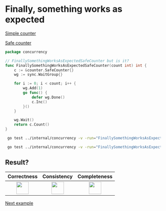 # Finally, something works as expected

[Simple counter](counter/simple.md)

[Safe counter](counter/safe.md)

```go
package concurrency

// FinallySomethingWorksAsExpectedSafeCounter but is it?
func FinallySomethingWorksAsExpectedSafeCounter(count int) int {
	c := &counter.SafeCounter{}
	wg := sync.WaitGroup{}

	for i := 0; i < count; i++ {
		wg.Add(1)
		go func() {
			defer wg.Done()
			c.Inc()
		}()
	}

	wg.Wait()
	return c.Count()
}
```

```bash
 go test ../internal/concurrency -v -run="FinallySomethingWorksAsExpectedSafeCounter$" 
```

```bash
 go test ../internal/concurrency -v -run="FinallySomethingWorksAsExpectedSafeCounter$" -race 
```

## Result?

|                                                 Correctness                                                 |                                                 Consistency                                                 |                                                Completeness                                                 |
|:-----------------------------------------------------------------------------------------------------------:|:-----------------------------------------------------------------------------------------------------------:|:-----------------------------------------------------------------------------------------------------------:|
| <img height="40" src="/Users/RGurevitch/workspace/talk/golang-concurrency/docs/images/yes.png" width="40"/> | <img height="40" src="/Users/RGurevitch/workspace/talk/golang-concurrency/docs/images/yes.png" width="40"/> | <img height="40" src="/Users/RGurevitch/workspace/talk/golang-concurrency/docs/images/yes.png" width="40"/> |

[Next example](example_5.md)